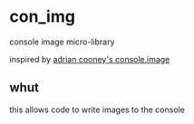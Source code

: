# con_img
console image micro-library

inspired by [adrian cooney's console.image](https://github.com/adriancooney/console.image/)



## whut

this allows code to write images to the console
